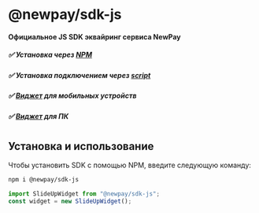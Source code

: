 # @newpay/sdk-js
#### Официальное JS SDK эквайринг сервиса NewPay

##### ✅ Установка через [NPM](https://www.npmjs.com/package/@newpay/sdk-js)
##### ✅ Установка подключением через [script](https://github.com/MikeMorette/newpay-sdk-js/blob/main/build/main-bundle.js)
##### ✅  [Виджет](https://github.com/MikeMorette/newpay-sdk-js/blob/8eee52d4964162c9c4c36820b29fbbe5ecda5f99/build/main-bundle.js#L265) для мобильных устройств
##### ✅  [Виджет](https://github.com/MikeMorette/newpay-sdk-js/blob/8eee52d4964162c9c4c36820b29fbbe5ecda5f99/build/main-bundle.js#L193) для ПК
#
#
## Установка и использование

Чтобы установить SDK с помощью NPM, введите следующую команду:
```sh
npm i @newpay/sdk-js
```

```js
import SlideUpWidget from "@newpay/sdk-js";
const widget = new SlideUpWidget();
```